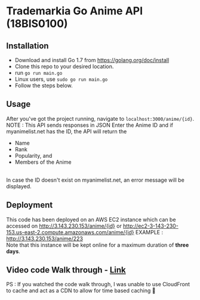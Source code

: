 # Trademarkia Go Anime API (18BIS0100)


## Installation
- Download  and install Go 1.7 from https://golang.org/doc/install
- Clone this repo to your desired location.
- run `go run main.go`
- Linux users, use `sudo go run main.go`
- Follow the steps below.


## Usage
After you've got the project running, navigate to `localhost:3000/anime/{id}`.
NOTE : This API sends responses in JSON
Enter the Anime ID and if myanimelist.net has the ID, the API will return the
* Name 
* Rank
* Popularity, and
* Members of the Anime 
<br />
In case the ID doesn't exist on myanimelist.net, an error message will be displayed.

## Deployment
This code has been deployed on an AWS EC2 instance which can be accessed on http://3.143.230.153/anime/{id} 
or http://ec2-3-143-230-153.us-east-2.compute.amazonaws.com/anime/{id}
EXAMPLE :  http://3.143.230.153/anime/223 
<br />Note that this instance will be kept online for a maximum duration of **three days**.

## Video code Walk through - [Link](https://drive.google.com/file/d/1OvJ2NWR_aQ0QWeRqdVNI0lvE4IPlEb_x/view?usp=sharing) 
 PS : If you watched the code walk through, I was unable to use CloudFront to cache and act as a CDN to allow for time based caching :grimacing:
